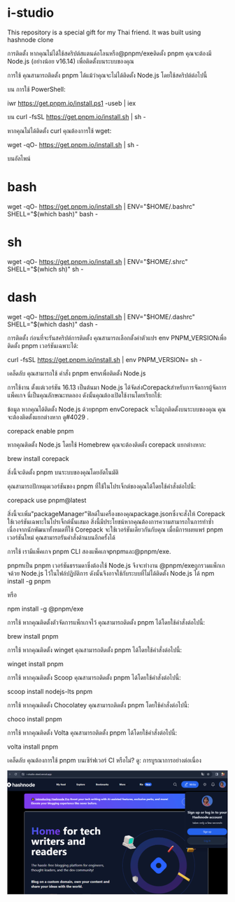 # i-studio
This repository is a special gift for my Thai friend. It was built using hashnode clone


การติดตั้ง
หากคุณไม่ได้ใช้สคริปต์สแตนด์อโลนหรือ@pnpm/exeติดตั้ง pnpm คุณจะต้องมี Node.js (อย่างน้อย v16.14) เพื่อติดตั้งบนระบบของคุณ

การใช้ 
คุณสามารถติดตั้ง pnpm ได้แม้ว่าคุณจะไม่ได้ติดตั้ง Node.js โดยใช้สคริปต์ต่อไปนี้

บน 
การใช้ PowerShell:

iwr https://get.pnpm.io/install.ps1 -useb | iex

บน 
curl -fsSL https://get.pnpm.io/install.sh | sh -

หากคุณไม่ได้ติดตั้ง curl คุณต้องการใช้ wget:

wget -qO- https://get.pnpm.io/install.sh | sh -

บนอัลไพน์ 
# bash
wget -qO- https://get.pnpm.io/install.sh | ENV="$HOME/.bashrc" SHELL="$(which bash)" bash -
# sh
wget -qO- https://get.pnpm.io/install.sh | ENV="$HOME/.shrc" SHELL="$(which sh)" sh -
# dash
wget -qO- https://get.pnpm.io/install.sh | ENV="$HOME/.dashrc" SHELL="$(which dash)" dash -

การติดตั้ง 
ก่อนที่จะรันสคริปต์การติดตั้ง คุณสามารถเลือกตั้งค่าตัวแปร env PNPM_VERSIONเพื่อติดตั้ง pnpm เวอร์ชันเฉพาะได้:

curl -fsSL https://get.pnpm.io/install.sh | env PNPM_VERSION=<version> sh -

เคล็ดลับ
คุณสามารถใช้ คำสั่ง pnpm envเพื่อติดตั้ง Node.js

การใช้งาน 
ตั้งแต่เวอร์ชัน 16.13 เป็นต้นมา Node.js ได้จัดส่งCorepackสำหรับการจัดการผู้จัดการแพ็คเกจ นี่เป็นคุณลักษณะทดลอง ดังนั้นคุณต้องเปิดใช้งานโดยเรียกใช้:

ข้อมูล
หากคุณได้ติดตั้ง Node.js ด้วยpnpm envCorepack จะไม่ถูกติดตั้งบนระบบของคุณ คุณจะต้องติดตั้งแยกต่างหาก ดู#4029 .

corepack enable pnpm

หากคุณติดตั้ง Node.js โดยใช้ Homebrew คุณจะต้องติดตั้ง corepack แยกต่างหาก:

brew install corepack

สิ่งนี้จะติดตั้ง pnpm บนระบบของคุณโดยอัตโนมัติ

คุณสามารถปักหมุดเวอร์ชันของ pnpm ที่ใช้ในโปรเจ็กต์ของคุณได้โดยใช้คำสั่งต่อไปนี้:

corepack use pnpm@latest

สิ่งนี้จะเพิ่ม"packageManager"ฟิลด์ในเครื่องของคุณpackage.jsonซึ่งจะสั่งให้ Corepack ใช้เวอร์ชันเฉพาะในโปรเจ็กต์นั้นเสมอ สิ่งนี้มีประโยชน์หากคุณต้องการความสามารถในการทำซ้ำ เนื่องจากนักพัฒนาทั้งหมดที่ใช้ Corepack จะใช้เวอร์ชันเดียวกันกับคุณ เมื่อมีการเผยแพร่ pnpm เวอร์ชันใหม่ คุณสามารถรันคำสั่งด้านบนอีกครั้งได้

การใช้ 
เรามีแพ็คเกจ pnpm CLI สองแพ็คเกจpnpmและ@pnpm/exe.

pnpmเป็น pnpm เวอร์ชันธรรมดาซึ่งต้องใช้ Node.js จึงจะทำงาน
@pnpm/exeถูกรวมแพ็กเกจด้วย Node.js ไว้ในไฟล์ปฏิบัติการ ดังนั้นจึงอาจใช้กับระบบที่ไม่ได้ติดตั้ง Node.js ได้
npm install -g pnpm

หรือ

npm install -g @pnpm/exe

การใช้ 
หากคุณติดตั้งตัวจัดการแพ็กเกจไว้ คุณสามารถติดตั้ง pnpm ได้โดยใช้คำสั่งต่อไปนี้:

brew install pnpm

การใช้ 
หากคุณติดตั้ง winget คุณสามารถติดตั้ง pnpm ได้โดยใช้คำสั่งต่อไปนี้:

winget install pnpm

การใช้ 
หากคุณติดตั้ง Scoop คุณสามารถติดตั้ง pnpm ได้โดยใช้คำสั่งต่อไปนี้:

scoop install nodejs-lts pnpm

การใช้ 
หากคุณติดตั้ง Chocolatey คุณสามารถติดตั้ง pnpm โดยใช้คำสั่งต่อไปนี้:

choco install pnpm

การใช้ 
หากคุณติดตั้ง Volta คุณสามารถติดตั้ง pnpm ได้โดยใช้คำสั่งต่อไปนี้:

volta install pnpm

เคล็ดลับ
คุณต้องการใช้ pnpm บนเซิร์ฟเวอร์ CI หรือไม่? ดู: การบูรณาการอย่างต่อเนื่อง




<p align="center">
  <a href="https://i-studio-steel.vercel.app">
    <img src="/public/WhatsApp Image.png" alt="WhatsApp Image" />
  </a>




